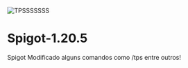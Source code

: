 
![TPSSSSSSS](https://github.com/user-attachments/assets/418239ef-e1c4-49ec-a898-6a9e7a63b74f)




# Spigot-1.20.5
 
 
 Spigot Modificado alguns comandos como /tps entre outros!
